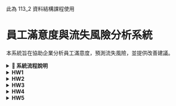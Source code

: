 此為 113_2 資料結構課程使用

# 員工滿意度與流失風險分析系統

本系統旨在協助企業分析員工滿意度，預測流失風險，並提供改善建議。

<details>
  <summary><strong>📌 系統流程說明</strong></summary>

<img src="專案計畫_0311/Diagram.jpg" alt="員工滿意度系統概覽圖" width="50%">

## 1. HR 上傳數據（CSV 或 Google 表單）
**目標：** 讓 HR 能夠提交員工數據作為分析基礎。

**流程：**
- HR 透過系統上傳 CSV 檔案或 Google 表單數據。
- 資料包括：
  - **基本資訊**：員工 ID、年資、職位等。
  - **滿意度調查結果**：量化滿意度分數。
  - **員工回饋（文本資料）**：開放式意見。

## 2. 使用 NLP API 進行情感分析（TextBlob / VADER）
**目標：** 透過自然語言處理（NLP）分析員工回饋內容，提取情感分數。

**流程：**
- 使用 **TextBlob** 或 **VADER** 來計算情感分數（Positive/Neutral/Negative）。
- 將結果整合回原始數據。

## 3. 根據簡單規則分類離職風險
**目標：** 根據滿意度與情感分數預測離職風險。

**規則範例：**
- **高風險**：滿意度 < 3 且情感分數為 Negative。
- **中風險**：滿意度 3~4 或情感分數為 Neutral。
- **低風險**：滿意度 > 4 且情感分數為 Positive。

## 4. 產生視覺化報告（matplotlib / seaborn）
**目標：** 以圖表方式呈現分析結果，幫助 HR 直觀理解。

**視覺化內容：**
- 員工滿意度分布直方圖。
- 情感分數趨勢分析。
- 離職風險分類圓餅圖。

## 5. 透過 LLM 產生文字書面報告
**目標：** 透過大型語言模型（LLM，如 Gemini API）自動產生分析摘要與建議。

**報告內容範例：**
- 總體員工滿意度趨勢。
- 常見負面回饋關鍵詞分析。
- 建議 HR 可能的改善方向。

## 6. HR 參考結果，制定關懷措施
**目標：** 幫助 HR 依據數據制定員工關懷與改善策略。

**應用方式：**
- 針對高風險群體進行 1 對 1 訪談。
- 調整內部政策，如提高工作靈活性、改善薪資福利等。
- 追蹤改善後的數據變化，持續優化策略。

---
## 🔗 相關技術與工具
- **數據處理**：pandas
- **NLP**：TextBlob / VADER
- **視覺化**：matplotlib / seaborn
- **報告生成**：Gemini API / OpenAI GPT

此系統將協助企業更有效率地管理員工滿意度，降低流失率，並提升整體工作環境。🚀

</details>

<details>
  <summary><strong>HW1</strong></summary>

  針對本周的作業，詳細系統架構可展開上方 **"系統流程說明"**，  
  程式碼替換作業請參考 [employee_satisfaction_test.py](test/employee_satisfaction_test.py)，  
  本次作業先嘗試以少量量化數據 [employee_satisfaction_test.csv](test/employee_satisfaction_test.csv)，  進行測試，確認 ai agent 能順利透過量化數據提供分析結果以及建議 [employee_satisfaction_report.csv](test/employee_satisfaction_report.csv)。
  
</details>

<details>
  <summary><strong>HW2</strong></summary>

  針對本周的作業，程式碼請參考 [t318.py](test/DRai/t318.py)，  
  本次作業以員工主管 1:1 對話內容 [t318.csv](test/DRai/t318.csv) 替代原先資料，利用 ai agent 對內容語調進行評分，產出分析報告 [1on1_analysis.csv](test/DRai/1on1_analysis.csv)。  
  執行結果請參考 [HW2.png](HWSS/HW2.png)
  
</details>

<details>
  <summary><strong>HW3</strong></summary>

  針對本周的作業，程式碼請參考 [postAItest.py](test/postAI/postAItest.py)，  
  本次作業以團隊溝通軟體 - Slack 為例，透過 Playwright 控制瀏覽器登入 Slack 並於指定的頻道發送訊息  
  執行結果請參考 [HW3.png](HWSS/HW3.png)
  
</details>

<details>
  <summary><strong>HW4</strong></summary>

  針對本周的作業，程式碼請參考 [PDFconclu.py](test/HW4/PDFconclu.py) & [slack.py](test/HW4/slack.py)  
  本次作業以課程程式碼作為基礎，將 HW1 & HW2 作業中所產出的 csv 檔案重新交由 Gradio 介面下指令，並將回應內容製成 PDF - [report_1.pdf](test/HW4/report_1.pdf) & [report_2.pdf](test/HW4/report_2.pdf)，介面操作可參考 [satisfaction_ana.png](test/HW4/SS/satisfaction_ana.png) & [1on1_ana.png](test/HW4/SS/1on1_ana.png)  
  再透過 HW3 的方式，將兩份 PDF 檔案上傳至指定的 Slack 頻道，程式碼執行終端機及上傳截圖請參考 [slackterminal.png](test/HW4/SS/slackterminal.png) & [slack_post_result.png](test/HW4/slack_post_result.png)  
  
</details>

<details>
  <summary><strong>HW5</strong></summary>

  針對本周的作業，程式碼請參考 [HW5](test/HW5)  
  本次作業利用課程所介紹之 Flask 後端搭配 Socket.IO 通訊，將 HW2 作業內容進行優化，為其設計前端功能  
  產出[評分圖表](test/HW5/static/rating_plot.png)的同時，提供整體對話數據的建議  
  本次測試中分別使用 [simu_dia_hig](test/HW5/data/simu_dia_hig.csv) 以及 [simu_dia_low](test/HW5/data/simu_dia_low.csv) 分別模擬高效溝通與低效溝通  
  執行結果可參考 [good](test/HW5/pic/good.png) & [bad](test/HW5/pic/bad.png)。  

</details>
